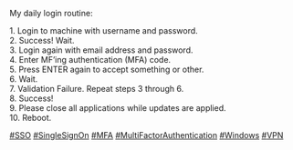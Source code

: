 My daily login routine:

1\. Login to machine with username and password.  
2\. Success! Wait.  
3\. Login again with email address and password.  
4\. Enter MF’ing authentication (MFA) code.  
5\. Press ENTER again to accept something or other.  
6\. Wait.  
7\. Validation Failure. Repeat steps 3 through 6.  
8\. Success!  
9\. Please close all applications while updates are applied.  
10\. Reboot.

[\#<span>SSO</span>](https://social.lol/tags/SSO) [\#<span>SingleSignOn</span>](https://social.lol/tags/SingleSignOn) [\#<span>MFA</span>](https://social.lol/tags/MFA) [\#<span>MultiFactorAuthentication</span>](https://social.lol/tags/MultiFactorAuthentication) [\#<span>Windows</span>](https://social.lol/tags/Windows) [\#<span>VPN</span>](https://social.lol/tags/VPN)